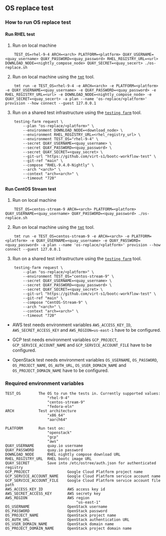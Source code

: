  
## OS replace test

### How to run OS replace test

#### Run RHEL test

1. Run on local machine

```shell
    TEST_OS=rhel-9-4 ARCH=<arch> PLATFORM=<platform> QUAY_USERNAME=<quay_username> QUAY_PASSWORD=<quay_password> RHEL_REGISTRY_URL=<url> DOWNLOAD_NODE=<nightly_compose_node> QUAY_SECRET=<quay_secert> ./os-replace.sh
```

2. Run on local machine using the [`tmt`](https://tmt.readthedocs.io/en/latest/overview.html) tool.

```shell
    tmt run -e TEST_OS=rhel-9-4 -e ARCH=<arch> -e PLATFORM=<platform> -e QUAY_USERNAME=<quay_username> -e QUAY_PASSWORD=<quay_password> -e RHEL_REGISTRY_URL=<url> -e DOWNLOAD_NODE=<nightly_compose_node> -e QUAY_SECRET=<quay_secert> -a plan --name 'os-replace/<platform>' provision --how connect --guest 127.0.0.1
```

3. Run on a shared test infrastructure using the [`testing farm`](https://docs.testing-farm.io/Testing%20Farm/0.1/cli.html) tool.

```shell
    testing-farm request \
        --plan "os-replace/<platform>" \
        --environment DOWNLOAD_NODE=<download_node> \
        --environment RHEL_REGISTRY_URL=<rhel_registry_url> \
        --environment TEST_OS="rhel-9-4" \
        --secret QUAY_USERNAME=<quay_username> \
        --secret QUAY_PASSWORD=<quay_password> \
        --secret QUAY_SECRET=<quay_secret> \
        --git-url "https://github.com/virt-s1/bootc-workflow-test" \
        --git-ref "main" \
        --compose "RHEL-9.4.0-Nightly" \
        --arch "<arch>" \
        --context "arch=<arch>" \
        --timeout "720"
```

#### Run CentOS Stream test

1. Run on local machine

```shell
    TEST_OS=centos-stream-9 ARCH=<arch> PLATFORM=<platform> QUAY_USERNAME=<quay_username> QUAY_PASSWORD=<quay_password> ./os-replace.sh
```

2. Run on local machine using the [`tmt`](https://tmt.readthedocs.io/en/latest/overview.html) tool.

```shell
    tmt run -e TEST_OS=centos-stream-9 -e ARCH=<arch> -e PLATFORM=<platform> -e QUAY_USERNAME=<quay_username> -e QUAY_PASSWORD=<quay_password> -a plan --name 'os-replace/<platform>' provision --how connect --guest 127.0.0.1
```

3. Run on a shared test infrastructure using the [`testing farm`](https://docs.testing-farm.io/Testing%20Farm/0.1/cli.html) tool.

```shell
    testing-farm request \
        --plan "os-replace/<platform>" \
        --environment TEST_OS="centos-stream-9" \
        --secret QUAY_USERNAME=<quay_username> \
        --secret QUAY_PASSWORD=<quay_password> \
        --secret QUAY_SECRET=<quay_secret> \
        --git-url "https://github.com/virt-s1/bootc-workflow-test" \
        --git-ref "main" \
        --compose "CentOS-Stream-9" \
        --arch "<arch>" \
        --context "arch=<arch>" \
        --timeout "720"
```

* AWS test needs environment variables `AWS_ACCESS_KEY_ID`, `AWS_SECRET_ACCESS_KEY` and `AWS_REGION=us-east-1` have to be configured.

* GCP test needs environment variables `GCP_PROJECT`, `GCP_SERVICE_ACCOUNT_NAME` and `GCP_SERVICE_ACCOUNT_FILE` have to be configured.

* OpenStack test needs environment variables `OS_USERNAME`, `OS_PASSWORD`, `OS_PROJECT_NAME`, `OS_AUTH_URL`, `OS_USER_DOMAIN_NAME` and `OS_PROJECT_DOMAIN_NAME` have to be configured.

### Required environment variables

    TEST_OS        The OS to run the tests in. Currently supported values:
                       "rhel-9-4"
                       "centos-stream-9"
                       "fedora-eln"
    ARCH           Test architecture
                       "x86_64"
                       "aarch64"

    PLATFORM       Run test on:
                       "openstack"
                       "gcp"
                       "aws"
    QUAY_USERNAME      quay.io username
    QUAY_PASSWORD      quay.io password
    DOWNLOAD_NODE      RHEL nightly compose download URL
    RHEL_REGISTRY_URL  RHEL bootc image URL
    QUAY_SECRET        Save into /etc/ostree/auth.json for authenticated registry
    GCP_PROJECT                 Google Cloud Platform project name
    GCP_SERVICE_ACCOUNT_NAME    Google Cloud Platform service account name
    GCP_SERVICE_ACCOUNT_FILE    Google Cloud Platform service account file path
    AWS_ACCESS_KEY_ID           AWS access key id
    AWS_SECRET_ACCESS_KEY       AWS secrety key
    AWS_REGION                  AWS region
                                    "us-east-1"
    OS_USERNAME                 OpenStack username
    OS_PASSWORD                 OpenStack password
    OS_PROJECT_NAME             OpenStack project name
    OS_AUTH_URL                 OpenStack authentication URL
    OS_USER_DOMAIN_NAME         OpenStack domain name
    OS_PROJECT_DOMAIN_NAME      OpenStack project domain name

